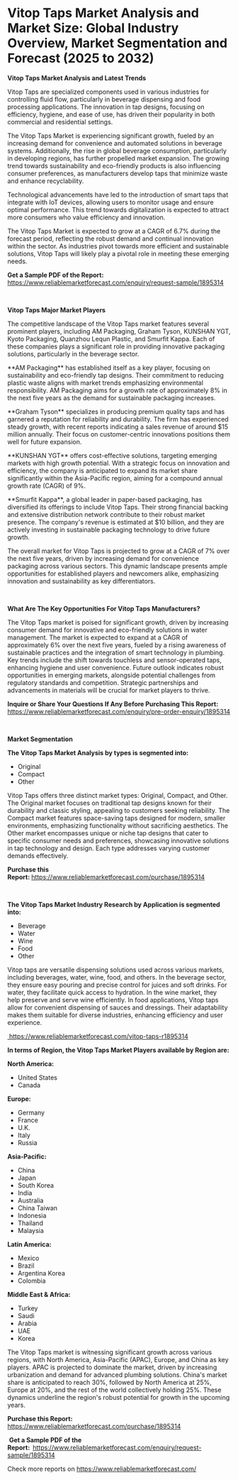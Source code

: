 <p><h1>Vitop Taps Market Analysis and Market Size: Global Industry Overview, Market Segmentation and Forecast (2025 to 2032)</h1></p><p><strong>Vitop Taps Market Analysis and Latest Trends</strong></p>
<p><p>Vitop Taps are specialized components used in various industries for controlling fluid flow, particularly in beverage dispensing and food processing applications. The innovation in tap designs, focusing on efficiency, hygiene, and ease of use, has driven their popularity in both commercial and residential settings.</p><p>The Vitop Taps Market is experiencing significant growth, fueled by an increasing demand for convenience and automated solutions in beverage systems. Additionally, the rise in global beverage consumption, particularly in developing regions, has further propelled market expansion. The growing trend towards sustainability and eco-friendly products is also influencing consumer preferences, as manufacturers develop taps that minimize waste and enhance recyclability.</p><p>Technological advancements have led to the introduction of smart taps that integrate with IoT devices, allowing users to monitor usage and ensure optimal performance. This trend towards digitalization is expected to attract more consumers who value efficiency and innovation.</p><p>The Vitop Taps Market is expected to grow at a CAGR of 6.7% during the forecast period, reflecting the robust demand and continual innovation within the sector. As industries pivot towards more efficient and sustainable solutions, Vitop Taps will likely play a pivotal role in meeting these emerging needs.</p></p>
<p><strong>Get a Sample PDF of the Report:&nbsp;</strong> <a href="https://www.reliablemarketforecast.com/enquiry/request-sample/1895314?utm_campaign=3327&utm_medium=2&utm_source=Github&utm_content=ia&utm_term=28032025&utm_id=vitop-taps">https://www.reliablemarketforecast.com/enquiry/request-sample/1895314</a></p>
<p>&nbsp;</p>
<p><strong>Vitop Taps Major Market Players</strong></p>
<p><p>The competitive landscape of the Vitop Taps market features several prominent players, including AM Packaging, Graham Tyson, KUNSHAN YGT, Kyoto Packaging, Quanzhou Lequn Plastic, and Smurfit Kappa. Each of these companies plays a significant role in providing innovative packaging solutions, particularly in the beverage sector.</p><p>**AM Packaging** has established itself as a key player, focusing on sustainability and eco-friendly tap designs. Their commitment to reducing plastic waste aligns with market trends emphasizing environmental responsibility. AM Packaging aims for a growth rate of approximately 8% in the next five years as the demand for sustainable packaging increases.</p><p>**Graham Tyson** specializes in producing premium quality taps and has garnered a reputation for reliability and durability. The firm has experienced steady growth, with recent reports indicating a sales revenue of around $15 million annually. Their focus on customer-centric innovations positions them well for future expansion.</p><p>**KUNSHAN YGT** offers cost-effective solutions, targeting emerging markets with high growth potential. With a strategic focus on innovation and efficiency, the company is anticipated to expand its market share significantly within the Asia-Pacific region, aiming for a compound annual growth rate (CAGR) of 9%.</p><p>**Smurfit Kappa**, a global leader in paper-based packaging, has diversified its offerings to include Vitop Taps. Their strong financial backing and extensive distribution network contribute to their robust market presence. The company's revenue is estimated at $10 billion, and they are actively investing in sustainable packaging technology to drive future growth.</p><p>The overall market for Vitop Taps is projected to grow at a CAGR of 7% over the next five years, driven by increasing demand for convenience packaging across various sectors. This dynamic landscape presents ample opportunities for established players and newcomers alike, emphasizing innovation and sustainability as key differentiators.</p></p>
<p>&nbsp;</p>
<p><strong>What Are The Key Opportunities For Vitop Taps Manufacturers?</strong></p>
<p><p>The Vitop Taps market is poised for significant growth, driven by increasing consumer demand for innovative and eco-friendly solutions in water management. The market is expected to expand at a CAGR of approximately 6% over the next five years, fueled by a rising awareness of sustainable practices and the integration of smart technology in plumbing. Key trends include the shift towards touchless and sensor-operated taps, enhancing hygiene and user convenience. Future outlook indicates robust opportunities in emerging markets, alongside potential challenges from regulatory standards and competition. Strategic partnerships and advancements in materials will be crucial for market players to thrive.</p></p>
<p><strong>Inquire or Share Your Questions If Any Before Purchasing This Report:</strong> <a href="https://www.reliablemarketforecast.com/enquiry/pre-order-enquiry/1895314?utm_campaign=3327&utm_medium=2&utm_source=Github&utm_content=ia&utm_term=28032025&utm_id=vitop-taps">https://www.reliablemarketforecast.com/enquiry/pre-order-enquiry/1895314</a></p>
<p>&nbsp;</p>
<p><strong>Market Segmentation</strong></p>
<p><strong>The Vitop Taps Market Analysis by types is segmented into:</strong></p>
<p><ul><li>Original</li><li>Compact</li><li>Other</li></ul></p>
<p><p>Vitop Taps offers three distinct market types: Original, Compact, and Other. The Original market focuses on traditional tap designs known for their durability and classic styling, appealing to customers seeking reliability. The Compact market features space-saving taps designed for modern, smaller environments, emphasizing functionality without sacrificing aesthetics. The Other market encompasses unique or niche tap designs that cater to specific consumer needs and preferences, showcasing innovative solutions in tap technology and design. Each type addresses varying customer demands effectively.</p></p>
<p><strong>Purchase this Report:&nbsp;</strong><a href="https://www.reliablemarketforecast.com/purchase/1895314?utm_campaign=3327&utm_medium=2&utm_source=Github&utm_content=ia&utm_term=28032025&utm_id=vitop-taps">https://www.reliablemarketforecast.com/purchase/1895314</a></p>
<p>&nbsp;</p>
<p><strong>The Vitop Taps Market Industry Research by Application is segmented into:</strong></p>
<p><ul><li>Beverage</li><li>Water</li><li>Wine</li><li>Food</li><li>Other</li></ul></p>
<p><p>Vitop taps are versatile dispensing solutions used across various markets, including beverages, water, wine, food, and others. In the beverage sector, they ensure easy pouring and precise control for juices and soft drinks. For water, they facilitate quick access to hydration. In the wine market, they help preserve and serve wine efficiently. In food applications, Vitop taps allow for convenient dispensing of sauces and dressings. Their adaptability makes them suitable for diverse industries, enhancing efficiency and user experience.</p></p>
<p><a href="https://www.reliablemarketforecast.com/vitop-taps-r1895314?utm_campaign=3327&utm_medium=2&utm_source=Github&utm_content=ia&utm_term=28032025&utm_id=vitop-taps">&nbsp;https://www.reliablemarketforecast.com/vitop-taps-r1895314</a></p>
<p><strong>In terms of Region, the Vitop Taps Market Players available by Region are:</strong></p>
<p>
    <p> <strong> North America: </strong>
        <ul>
            <li>United States</li>
            <li>Canada</li>
        </ul>
        </p> 
    <p> <strong> Europe: </strong>
        <ul>
            <li>Germany</li>
            <li>France</li>
            <li>U.K.</li>
            <li>Italy</li>
            <li>Russia</li>
        </ul>
        </p> 
    <p> <strong> Asia-Pacific: </strong>
        <ul>
            <li>China</li>
            <li>Japan</li>
            <li>South Korea</li>
            <li>India</li>
            <li>Australia</li>
            <li>China Taiwan</li>
            <li>Indonesia</li>
            <li>Thailand</li>
            <li>Malaysia</li>
        </ul>
        </p> 
    <p> <strong> Latin America: </strong>
        <ul>
            <li>Mexico</li>
            <li>Brazil</li>
            <li>Argentina Korea</li>
            <li>Colombia</li>
        </ul>
        </p> 
    <p> <strong> Middle East & Africa: </strong>
        <ul>
            <li>Turkey</li>
            <li>Saudi</li>
            <li>Arabia</li>
            <li>UAE</li>
            <li>Korea</li>
        </ul>
    </p>
    </p>
<p><p>The Vitop Taps market is witnessing significant growth across various regions, with North America, Asia-Pacific (APAC), Europe, and China as key players. APAC is projected to dominate the market, driven by increasing urbanization and demand for advanced plumbing solutions. China's market share is anticipated to reach 30%, followed by North America at 25%, Europe at 20%, and the rest of the world collectively holding 25%. These dynamics underline the region's robust potential for growth in the upcoming years.</p></p>
<p><strong>Purchase this Report: </strong><a href="https://www.reliablemarketforecast.com/purchase/1895314?utm_campaign=3327&utm_medium=2&utm_source=Github&utm_content=ia&utm_term=28032025&utm_id=vitop-taps">https://www.reliablemarketforecast.com/purchase/1895314</a></p>
<p>&nbsp;<strong>Get a Sample PDF of the Report:&nbsp;&nbsp;</strong><a href="https://www.reliablemarketforecast.com/enquiry/request-sample/1895314?utm_campaign=3327&utm_medium=2&utm_source=Github&utm_content=ia&utm_term=28032025&utm_id=vitop-taps">https://www.reliablemarketforecast.com/enquiry/request-sample/1895314</a></p>
<p><strong></strong></p>
<p>Check more reports on <a href="https://www.reliablemarketforecast.com/?utm_campaign=3327&utm_medium=2&utm_source=Github&utm_content=ia&utm_term=28032025&utm_id=vitop-taps">https://www.reliablemarketforecast.com/</a></p>